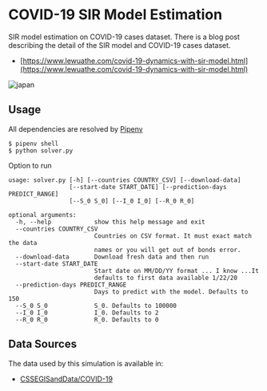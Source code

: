# COVID-19 SIR Model Estimation
SIR model estimation on COVID-19 cases dataset. There is a blog post describing the detail of the SIR model and COVID-19 cases dataset.

- [https://www.lewuathe.com/covid-19-dynamics-with-sir-model.html](https://www.lewuathe.com/covid-19-dynamics-with-sir-model.html)

![japan](/Japan.png)

## Usage

All dependencies are resolved by [Pipenv](https://pipenv.kennethreitz.org/en/latest/)

```
$ pipenv shell
$ python solver.py
```

Option to run
```
usage: solver.py [-h] [--countries COUNTRY_CSV] [--download-data]
                 [--start-date START_DATE] [--prediction-days PREDICT_RANGE]
                 [--S_0 S_0] [--I_0 I_0] [--R_0 R_0]

optional arguments:
  -h, --help            show this help message and exit
  --countries COUNTRY_CSV
                        Countries on CSV format. It must exact match the data
                        names or you will get out of bonds error.
  --download-data       Download fresh data and then run
  --start-date START_DATE
                        Start date on MM/DD/YY format ... I know ...It
                        defaults to first data available 1/22/20
  --prediction-days PREDICT_RANGE
                        Days to predict with the model. Defaults to 150
  --S_0 S_0             S_0. Defaults to 100000
  --I_0 I_0             I_0. Defaults to 2
  --R_0 R_0             R_0. Defaults to 0
```


## Data Sources

The data used by this simulation is available in:

- [CSSEGISandData/COVID-19](https://github.com/CSSEGISandData/COVID-19)

